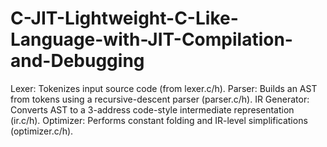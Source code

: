 # C-JIT-Lightweight-C-Like-Language-with-JIT-Compilation-and-Debugging
Lexer: Tokenizes input source code (from lexer.c/h).  Parser: Builds an AST from tokens using a recursive-descent parser (parser.c/h).  IR Generator: Converts AST to a 3-address code-style intermediate representation (ir.c/h).  Optimizer: Performs constant folding and IR-level simplifications (optimizer.c/h). 
